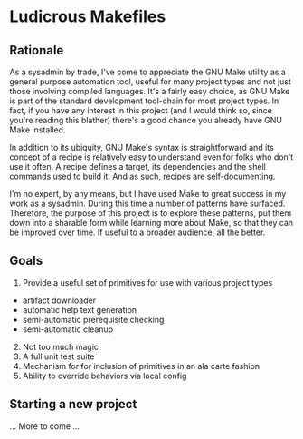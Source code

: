 # Ludicrous Makefiles

## Rationale

As a sysadmin by trade, I've come to appreciate the GNU Make utility as a
general purpose automation tool, useful for many project types and not just
those involving compiled languages. It's a fairly easy choice, as GNU Make is
part of the standard development tool-chain for most project types.  In fact, if
you have any interest in this project (and I would think so, since you're
reading this blather) there's a good chance you already have GNU Make installed.

In addition to its ubiquity, GNU Make's syntax is straightforward and its
concept of a recipe is relatively easy to understand even for folks who don't
use it often. A recipe defines a target, its dependencies and the shell commands
used to build it. And as such, recipes are self-documenting.

I'm no expert, by any means, but I have used Make to great success in my work as
a sysadmin. During this time a number of patterns have surfaced. Therefore, the
purpose of this project is to explore these patterns, put them down into a
sharable form while learning more about Make, so that they can be improved over
time. If useful to a broader audience, all the better.

## Goals

1. Provide a useful set of primitives for use with various project types
  - artifact downloader
  - automatic help text generation
  - semi-automatic prerequisite checking
  - semi-automatic cleanup
2. Not too much magic
3. A full unit test suite
4. Mechanism for for inclusion of primitives in an ala carte fashion
5. Ability to override behaviors via local config

## Starting a new project

... More to come ...

